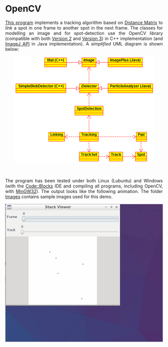 # OpenCV
<p align="justify">
<a href="/prog.cpp">This program</a> implements a tracking algorithm based on <a href="https://en.wikipedia.org/wiki/Distance_matrix">Distance Matrix</a> to <i>link</i> a spot in one frame to another spot in the next frame. The classes for modelling an image and for spot-detection use the OpenCV library (compatible with both <a href="http://docs.opencv.org/2.4/modules/refman.html">Version 2</a> and <a href="http://docs.opencv.org/3.1.0/">Version 3</a>) in C++ implementation (and <a href="https://imagej.nih.gov/ij/developer/api/">ImageJ API</a> in Java implementation). A <i>simplified</i> UML diagram is shown below:
</p>
<p align="center">
<img src="./uml.png" />
</p>

<br />

<p align="justify">
The program has been tested under both Linux (Lubuntu) and Windows (with the <a href="http://www.codeblocks.org/">Code::Blocks</a> IDE and compiling all programs, including OpenCV, with <a href="http://www.mingw.org/">MinGW32</a>). The output looks like the following animation. The folder <a href="./Images">Images</a> contains sample images used for this demo.
</p>
<p align="center">
<img src="./output.gif" />
</p>
